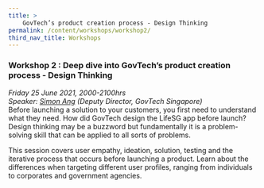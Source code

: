 ```yaml
---
title: >
    GovTech’s product creation process - Design Thinking 
permalink: /content/workshops/workshop2/
third_nav_title: Workshops
---
```


### Workshop 2 : Deep dive into GovTech’s product creation process - Design Thinking 
*Friday 25 June 2021, 2000-2100hrs*<br>
*Speaker: [Simon Ang](https://www.linkedin.com/in/simonang/) (Deputy Director, GovTech Singapore)*<br>
Before launching a solution to your customers, you first need to understand what they need. How did GovTech design the LifeSG app before launch? Design thinking may be a buzzword but fundamentally it is a problem-solving skill that can be applied to all sorts of problems.

This session covers user empathy, ideation, solution, testing and the iterative process that occurs before launching a product. Learn about the differences when targeting different user profiles, ranging from individuals to corporates and government agencies.